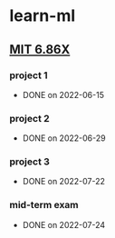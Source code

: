 # learn-ml
## [MIT 6.86X](https://www.edx.org/course/machine-learning-with-python-from-linear-models-to)
### project 1
* DONE on 2022-06-15
### project 2
* DONE on 2022-06-29
### project 3
* DONE on 2022-07-22
### mid-term exam 
* DONE on 2022-07-24
